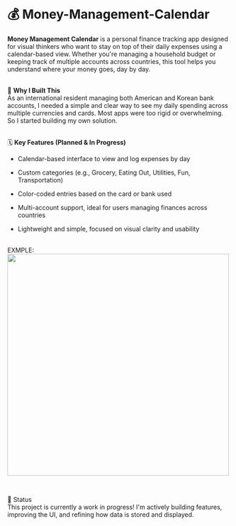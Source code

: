 # 💰 Money-Management-Calendar

**Money Management Calendar** is a personal finance tracking app designed for visual thinkers who want to stay on top of their daily expenses using a calendar-based view. Whether you're managing a household budget or keeping track of multiple accounts across countries, this tool helps you understand where your money goes, day by day. <br><br>


🧠 **Why I Built This** <br> As an international resident managing both American and Korean bank accounts, I needed a simple and clear way to see my daily spending across multiple currencies and cards. Most apps were too rigid or overwhelming. So I started building my own solution. <br><br>


🗓️ **Key Features (Planned & In Progress)** <br>
  - Calendar-based interface to view and log expenses by day

  - Custom categories (e.g., Grocery, Eating Out, Utilities, Fun, Transportation)

  - Color-coded entries based on the card or bank used

  - Multi-account support, ideal for users managing finances across countries

  - Lightweight and simple, focused on visual clarity and usability <br>

<br> EXMPLE: <br>
<img src="https://github.com/user-attachments/assets/75ca30cd-e728-4872-803d-4637d3f85da7" width="500"/>

<br>


🚧 Status <br> This project is currently a work in progress! I'm actively building features, improving the UI, and refining how data is stored and displayed.
